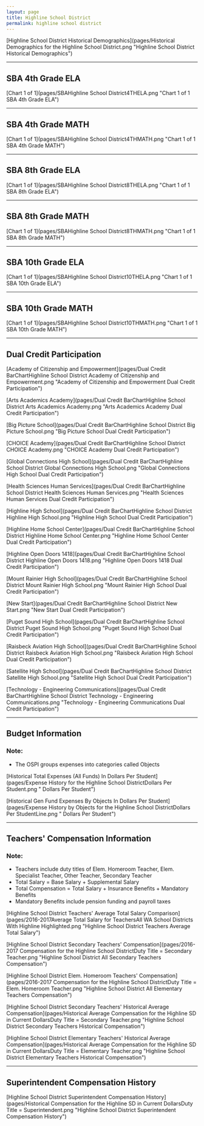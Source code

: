 ```yaml
---
layout: page
title: Highline School District
permalink: highline school district
---
```



[Highline School District Historical Demographics](pages/Historical Demographics for the Highline School District.png "Highline School District Historical Demographics")

___

## SBA 4th Grade ELA

[Chart 1 of 1](pages/SBAHighline School District4THELA.png "Chart 1 of 1 SBA 4th Grade ELA")


___

## SBA 4th Grade MATH

[Chart 1 of 1](pages/SBAHighline School District4THMATH.png "Chart 1 of 1 SBA 4th Grade MATH")


___

## SBA 8th Grade ELA

[Chart 1 of 1](pages/SBAHighline School District8THELA.png "Chart 1 of 1 SBA 8th Grade ELA")


___

## SBA 8th Grade MATH

[Chart 1 of 1](pages/SBAHighline School District8THMATH.png "Chart 1 of 1 SBA 8th Grade MATH")


___

## SBA 10th Grade ELA

[Chart 1 of 1](pages/SBAHighline School District10THELA.png "Chart 1 of 1 SBA 10th Grade ELA")


___

## SBA 10th Grade MATH

[Chart 1 of 1](pages/SBAHighline School District10THMATH.png "Chart 1 of 1 SBA 10th Grade MATH")


___

## Dual Credit Participation

[Academy of Citizenship and Empowerment](pages/Dual Credit BarChartHighline School District Academy of Citizenship and Empowerment.png "Academy of Citizenship and Empowerment Dual Credit Participation")

[Arts   Academics Academy](pages/Dual Credit BarChartHighline School District Arts   Academics Academy.png "Arts   Academics Academy Dual Credit Participation")

[Big Picture School](pages/Dual Credit BarChartHighline School District Big Picture School.png "Big Picture School Dual Credit Participation")

[CHOICE Academy](pages/Dual Credit BarChartHighline School District CHOICE Academy.png "CHOICE Academy Dual Credit Participation")

[Global Connections High School](pages/Dual Credit BarChartHighline School District Global Connections High School.png "Global Connections High School Dual Credit Participation")

[Health Sciences   Human Services](pages/Dual Credit BarChartHighline School District Health Sciences   Human Services.png "Health Sciences   Human Services Dual Credit Participation")

[Highline High School](pages/Dual Credit BarChartHighline School District Highline High School.png "Highline High School Dual Credit Participation")

[Highline Home School Center](pages/Dual Credit BarChartHighline School District Highline Home School Center.png "Highline Home School Center Dual Credit Participation")

[Highline Open Doors 1418](pages/Dual Credit BarChartHighline School District Highline Open Doors 1418.png "Highline Open Doors 1418 Dual Credit Participation")

[Mount Rainier High School](pages/Dual Credit BarChartHighline School District Mount Rainier High School.png "Mount Rainier High School Dual Credit Participation")

[New Start](pages/Dual Credit BarChartHighline School District New Start.png "New Start Dual Credit Participation")

[Puget Sound High School](pages/Dual Credit BarChartHighline School District Puget Sound High School.png "Puget Sound High School Dual Credit Participation")

[Raisbeck Aviation High School](pages/Dual Credit BarChartHighline School District Raisbeck Aviation High School.png "Raisbeck Aviation High School Dual Credit Participation")

[Satellite High School](pages/Dual Credit BarChartHighline School District Satellite High School.png "Satellite High School Dual Credit Participation")

[Technology - Engineering   Communications](pages/Dual Credit BarChartHighline School District Technology - Engineering   Communications.png "Technology - Engineering   Communications Dual Credit Participation")


___

## Budget Information
### Note:
- The OSPI groups expenses into categories called Objects

[Historical Total Expenses (All Funds) In Dollars Per Student](pages/Expense History for the Highline School DistrictDollars Per Student.png " Dollars Per Student")

[Historical Gen Fund Expenses By Objects In Dollars Per Student](pages/Expense History by Objects for the Highline School DistrictDollars Per StudentLine.png " Dollars Per Student")


___

## Teachers' Compensation Information
### Note:
- Teachers include duty titles of Elem. Homeroom Teacher, Elem. Specialist Teacher, Other Teacher, Secondary Teacher
- Total Salary = Base Salary + Supplemental Salary
- Total Compensation = Total Salary + Insurance Benefits + Mandatory Benefits
- Mandatory Benefits include pension funding and payroll taxes

[Highline School District Teachers' Average Total Salary Comparison](pages/2016-2017Average Total Salary for TeachersAll WA School Districts With Highline Highlighted.png "Highline School District Teachers Average Total Salary")

[Highline School District Secondary Teachers' Compensation](pages/2016-2017 Compensation for the Highline School DistrictDuty Title = Secondary Teacher.png "Highline School District All Secondary Teachers Compensation")

[Highline School District Elem. Homeroom Teachers' Compensation](pages/2016-2017 Compensation for the Highline School DistrictDuty Title = Elem. Homeroom Teacher.png "Highline School District All Elementary Teachers Compensation")

[Highline School District Secondary Teachers' Historical Average Compensation](pages/Historical Average Compensation for the Highline SD in Current DollarsDuty Title = Secondary Teacher.png "Highline School District Secondary Teachers Historical Compensation")

[Highline School District Elementary Teachers' Historical Average Compensation](pages/Historical Average Compensation for the Highline SD in Current DollarsDuty Title = Elementary Teacher.png "Highline School District Elementary Teachers Historical Compensation")


___

## Superintendent Compensation History

[Highline School District Superintendent Compensation History](pages/Historical Compensation for the Highline SD in Current DollarsDuty Title = Superintendent.png "Highline School District Superintendent Compensation History")

